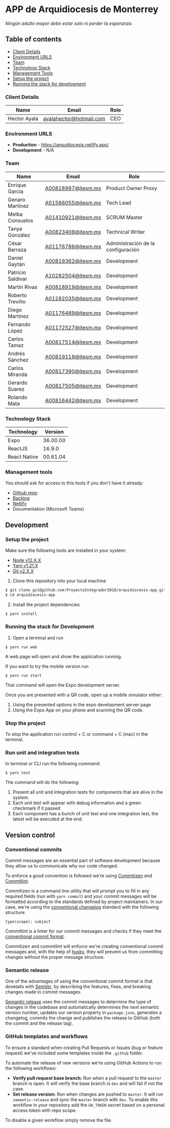 # APP de Arquidiocesis de Monterrey
 *Ningún adulto mayor debe estar solo ni perder la esperanza.*

## Table of contents

- [Client Details](#client-details)
- [Environment URLS](#environment-urls)
- [Team](#team)
- [Technology Stack](#technology-stack)
- [Management Tools](#management-tools)
- [Setup the project](#setup-the-project)
- [Running the stack for development](#running-the-stack-for-development)

### Client Details

| Name         | Email                   | Role |
| ------------ | ----------------------- | ---- |
| Hector Ayala | ayalahector@hotmail.com | CEO  |

### Environment URLS

- **Production** - https://arquidiocesis.netlify.app/
- **Development** - N/A

### Team

| Name              | Email              | Role                               |
| ----------------- | ------------------ | ---------------------------------- |
| Enrique García    | A00818997@itesm.mx | Product Owner Proxy                |
| Genaro Martínez   | A01566055@itesm.mx | Tech Lead                          |
| Melba Consuelos   | A01410921@itesm.mx | SCRUM Master                       |
| Tanya González    | A00823408@itesm.mx | Technical Writer                   |
| César Barraza     | A01176786@itesm.mx | Administración de la configuración |
| Daniel Gaytán     | A00819362@itesm.mx | Development                        |
| Patricio Saldivar | A10282504@itesm.mx | Development                        |
| Martín Rivas      | A00818919@itesm.mx | Development                        |
| Roberto Treviño   | A01282035@itesm.mx | Development                        |
| Diego Martínez    | A01176489@itesm.mx | Development                        |
| Fernando López    | A01172527@itesm.mx | Development                        |
| Carlos Tamez      | A00817514@itesm.mx | Development                        |
| Andrés Sánchez    | A00819118@itesm.mx | Development                        |
| Carlos Miranda    | A00817390@itesm.mx | Development                        |
| Gerardo Suarez    | A00817505@itesm.mx | Development                        |
| Rolando Mata      | A00816442@itesm.mx | Development                        |

### Technology Stack

| Technology   | Version  |
| ------------ | -------- |
| Expo         | 36.00.00 |
| ReactJS      | 16.9.0   |
| React Native | 00.61.04 |

### Management tools

You should ask for access to this tools if you don't have it already:

- [Github repo](https://github.com/)
- [Backlog](https://asana.com)
- [Netlify](https://netlify.com/)
- Documentation (Microsoft Teams)

## Development

### Setup the project

Make sure the following tools are installed in your system:

- [Node v12.X.X](https://nodejs.org/en/download/)
- [Yarn v1.21.X](https://yarnpkg.com/en/docs/install)
- [Git v2.X.X](https://git-scm.com/downloads)

1. Clone this repository into your local machine

```bash
$ git clone git@github.com:ProyectoIntegrador2018/arquidiocesis-app.git
$ cd arquidiocesis-app
```

2. Install the project dependencies

```bash
$ yarn install
```

### Running the stack for Development

1. Open a terminal and run

```
$ yarn run web
```

A web page will open and show the application running.

If you want to try the mobile version run

```
$ yarn run start
```

That command will open the Expo development server.

Once you are presented with a QR code, open up a mobile simulator either:

1. Using the presented options in the expo development server page
2. Using the Expo App on your phone and scanning the QR code.

### Stop the project

To stop the application run control + C or command + C (mac) in the terminal.

### Run unit and integration tests

In terminal or CLI run the following command:

```
$ yarn test
```

The command will do the following:

1. Present all unit and integration tests for components that are alive in the system.
2. Each unit test will appear with debug information and a green checkmark if it passed
3. Each component has a bunch of unit test and one integration test, the latest will be executed at the end.

## Version control

### Conventional commits

Commit messages are an essential part of software development because they allow us to communicate why our code changed.

To enforce a good convention is followed we're using [Commitizen](https://github.com/commitizen/cz-cli) and [Commitlint](https://github.com/conventional-changelog/commitlint).

Commitizen is a command line utility that will prompt you to fill in any required fields (run with `yarn commit`) and your commit messages will be formatted according to the standards defined by project maintainers. In our case, we're using the [conventional changelog](https://github.com/conventional-changelog/conventional-changelog) standard with the following structure:

```
type(scope): subject
```

Commitlint is a linter for our commit messages and checks if they meet the [conventional commit format](https://www.conventionalcommits.org).

Commitizen and commitlint will enforce we're creating conventional commit messages and, with the help of [husky](https://github.com/typicode/husky), they will prevent us from committing changes without the proper message structure.

### Semantic release

One of the advantages of using the conventional commit format is that dovetails with [SemVer](https://semver.org), by describing the features, fixes, and breaking changes made in commit messages.

[Semantic release](https://github.com/semantic-release/semantic-release) uses the commit messages to determine the type of changes in the codebase and automatically determines the next semantic version number, updates our version property in `package.json`, generates a changelog, commits the change and publishes the release to GitHub (both the commit and the release tag).

### GitHub templates and workflows

To ensure a standard when creating Pull Requests or Issues (bug or feature request) we've included some templates inside the `.github` folder.

To automate the release of new versions we're using GitHub Actions to run the following workflows:

- **Verify pull request base branch:** Run when a pull request to the `master` branch is open. It will verify the base branch is `dev` and will fail if not the case.
- **Set release version:** Run when changes are pushed to `master`. It will run `semantic-release` and sync the `master` branch with `dev`. To enable this workflow in your repository add the `GH_TOKEN` secret based on a personal access token with repo scope.

To disable a given workflow simply remove the file.
